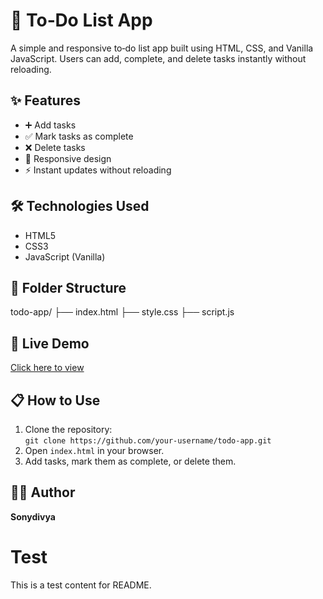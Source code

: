 # 📝 To‑Do List App
A simple and responsive to‑do list app built using HTML, CSS, and Vanilla JavaScript. Users can add, complete, and delete tasks instantly without reloading.

## ✨ Features
- ➕ Add tasks
- ✅ Mark tasks as complete
- ❌ Delete tasks
- 📱 Responsive design
- ⚡ Instant updates without reloading

## 🛠️ Technologies Used
- HTML5
- CSS3
- JavaScript (Vanilla)

## 📂 Folder Structure
todo-app/
├── index.html
├── style.css
├── script.js

## 🚀 Live Demo
[Click here to view](https://sonydivya.github.io/todo-app/)

## 📋 How to Use
1. Clone the repository:  
   `git clone https://github.com/your-username/todo-app.git`
2. Open `index.html` in your browser.
3. Add tasks, mark them as complete, or delete them.

## 👩‍💻 Author
**Sonydivya**
# Test  
This is a test content for README.
